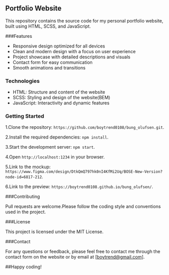 ## Portfolio Website

This repository contains the source code for my personal portfolio website, built using HTML, SCSS, and JavaScript.

###Features

- Responsive design optimized for all devices
- Clean and modern design with a focus on user experience
- Project showcase with detailed descriptions and visuals
- Contact form for easy communication
- Smooth animations and transitions

### Technologies

- HTML: Structure and content of the website
- SCSS: Styling and design of the website(BEM)
- JavaScript: Interactivity and dynamic features

### Getting Started

1.Clone the repository: `https://github.com/boytrend0108/bung_olufsen.git`.

2.Install the required dependencies: `npm install`.

3.Start the development server: `npm start`.

4.Open `http://localhost:1234` in your browser.

5.Link to the mockup: `https://www.figma.com/design/DtkQmQ797hk0nI4KfMi2Uq/BOSE-New-Version?node-id=6817-212`.

6.Link to the preview: `https://boytrend0108.github.io/bung_olufsen/`.

###Contributing

Pull requests are welcome.Please follow the coding style and conventions used in the project.

###License

This project is licensed under the MIT License.

###Contact

For any questions or feedback, please feel free to contact me through the contact form on the website or by email at [boytrend@gmail.com].

##Happy coding!
